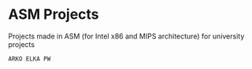 # ASM Projects
Projects made in ASM (for Intel x86 and MIPS architecture) for university projects 

`ARKO ELKA PW`
